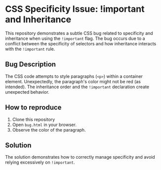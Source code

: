 # CSS Specificity Issue: !important and Inheritance

This repository demonstrates a subtle CSS bug related to specificity and inheritance when using the `!important` flag. The bug occurs due to a conflict between the specificity of selectors and how inheritance interacts with the `!important` rule. 

## Bug Description

The CSS code attempts to style paragraphs (`<p>`) within a container element.  Unexpectedly, the paragraph's color might not be red (as intended). The inheritance order and the `!important` declaration create unexpected behavior.

## How to reproduce

1. Clone this repository
2. Open `bug.html` in your browser.
3. Observe the color of the paragraph.

## Solution

The solution demonstrates how to correctly manage specificity and avoid relying excessively on `!important`.